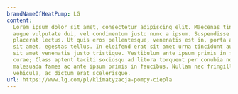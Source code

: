 ```yaml
---
brandNameOfHeatPump: LG
content:
  Lorem ipsum dolor sit amet, consectetur adipiscing elit. Maecenas tincidunt, lacus sit amet ullamcorper feugiat, neque
  augue vulputate dui, vel condimentum justo nunc a ipsum. Suspendisse vel mauris convallis, elementum eros vitae,
  placerat lectus. Ut quis eros pellentesque, venenatis est in, porta arcu. Phasellus quis velit lobortis, molestie orci
  sit amet, egestas tellus. In eleifend erat sit amet urna tincidunt auctor. Donec venenatis mauris ac ante accumsan,
  sit amet venenatis justo tristique. Vestibulum ante ipsum primis in faucibus orci luctus et ultrices posuere cubilia
  curae; Class aptent taciti sociosqu ad litora torquent per conubia nostra, per inceptos himenaeos. Interdum et
  malesuada fames ac ante ipsum primis in faucibus. Nullam nec fringilla augue. Suspendisse tincidunt ex at lectus
  vehicula, ac dictum erat scelerisque.
url: https://www.lg.com/pl/klimatyzacja-pompy-ciepla
---
```

